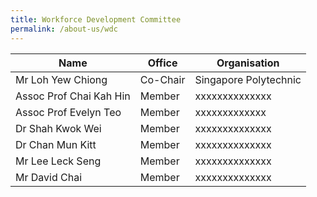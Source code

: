 ```yaml
---
title: Workforce Development Committee
permalink: /about-us/wdc
---
```



| Name | Office | Organisation |
| -------- | -------- | -------- |
| Mr Loh Yew Chiong     | Co-Chair   | Singapore Polytechnic   |
| Assoc Prof Chai Kah Hin     | Member  |  xxxxxxxxxxxxxx   |
| Assoc Prof Evelyn Teo     | Member  | xxxxxxxxxxxxx   |
| Dr Shah Kwok Wei     | Member   | xxxxxxxxxxxxxx   |
| Dr Chan Mun Kitt     | Member   |  xxxxxxxxxxxxxx   |
| Mr Lee Leck Seng    | Member   |  xxxxxxxxxxxxxx|
| Mr David Chai     | Member   |  xxxxxxxxxxxxxx   |
